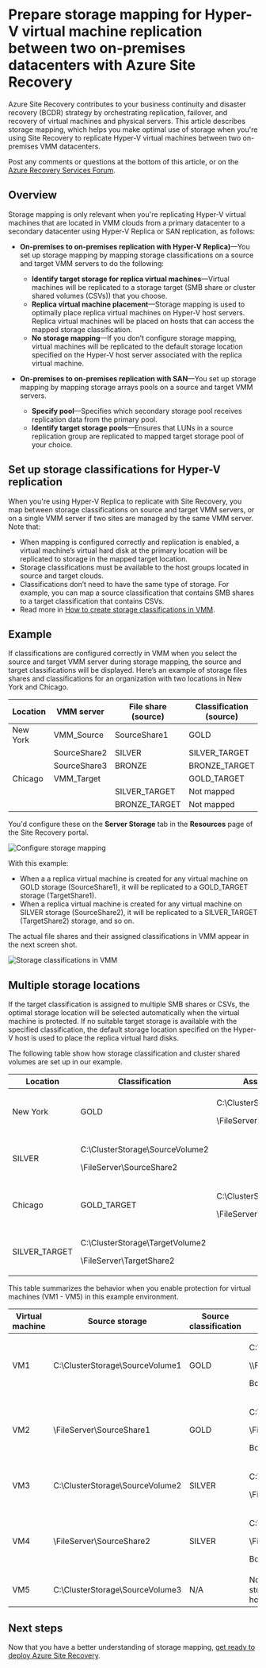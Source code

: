 <properties
	pageTitle="Map storage in Azure Site Recovery for Hyper-V virtual machine replication between on-premises datacenters | Microsoft Azure"
	description="Prepare storage mapping for Hyper-V virtual machine replication between two on-premises datacenters with Azure Site Recovery."
	services="site-recovery"
	documentationCenter=""
	authors="rayne-wiselman"
	manager="jwhit"
	editor=""/>

<tags
	ms.service="site-recovery"
	ms.devlang="na"
	ms.topic="article"
	ms.tgt_pltfrm="na"
	ms.workload="storage-backup-recovery"
	ms.date="11/01/2016"
	ms.author="raynew"/>


# Prepare storage mapping for Hyper-V virtual machine replication between two on-premises datacenters with Azure Site Recovery


Azure Site Recovery contributes to your business continuity and disaster recovery (BCDR) strategy by orchestrating replication, failover, and recovery of virtual machines and physical servers. This article describes storage mapping, which helps you make optimal use of storage when you're using Site Recovery to replicate Hyper-V virtual machines between two on-premises VMM datacenters.

Post any comments or questions at the bottom of this article, or on the [Azure Recovery Services Forum](https://social.msdn.microsoft.com/forums/azure/home?forum=hypervrecovmgr).

## Overview

Storage mapping is only relevant when you're replicating Hyper-V virtual machines that are located in VMM clouds from a primary datacenter to a secondary datacenter using Hyper-V Replica or SAN replication, as follows:


- **On-premises to on-premises replication with Hyper-V Replica)**—You set up storage mapping by mapping storage classifications on a source and target VMM servers to do the following:

	- **Identify target storage for replica virtual machines**—Virtual machines will be replicated to a storage target (SMB share or cluster shared volumes (CSVs)) that you choose.
	- **Replica virtual machine placement**—Storage mapping is used to optimally place replica virtual machines on Hyper-V host servers. Replica virtual machines will be placed on hosts that can access the mapped storage classification.
	- **No storage mapping**—If you don’t configure storage mapping, virtual machines will be replicated to the default storage location specified on the Hyper-V host server associated with the replica virtual machine.

- **On-premises to on-premises replication with SAN**—You set up storage mapping by mapping storage arrays pools on a source and target VMM servers.
	- **Specify pool**—Specifies which secondary storage pool receives replication data from the primary pool.
	- **Identify target storage pools**—Ensures that LUNs in a source replication group are replicated to mapped target storage pool of your choice.

## Set up storage classifications for Hyper-V replication

When you're using Hyper-V Replica to replicate with Site Recovery,  you map between storage classifications on source and target VMM servers, or on a single VMM server if two sites are managed by the same VMM server. Note that:

- When mapping is configured correctly and replication is enabled, a virtual machine’s virtual hard disk at the primary location will be replicated to storage in the mapped target location.
- Storage classifications must be available to the host groups located in source and target clouds.
- Classifications don’t need to have the same type of storage. For example, you can map a source classification that contains SMB shares to a target classification that contains CSVs.
- Read more in [How to create storage classifications in VMM](https://technet.microsoft.com/library/gg610685.aspx).

## Example

If classifications are configured correctly in VMM when you select the source and target VMM server during storage mapping, the source and target classifications will be displayed. Here’s an example of storage files shares and classifications for an organization with two locations in New York and Chicago.

**Location** | **VMM server** | **File share (source)** | **Classification (source)** | **Mapped to** | **File share (target)**
---|---|--- |---|---|---
New York | VMM_Source| SourceShare1 | GOLD | GOLD_TARGET | TargetShare1
 |  | SourceShare2 | SILVER | SILVER_TARGET | TargetShare2
 | | SourceShare3 | BRONZE | BRONZE_TARGET | TargetShare3
Chicago | VMM_Target |  | GOLD_TARGET | Not mapped |
| | | SILVER_TARGET | Not mapped |
 | | | BRONZE_TARGET | Not mapped

You'd configure these on the **Server Storage** tab in the **Resources** page of the Site Recovery portal.

![Configure storage mapping](./media/site-recovery-storage-mapping/storage-mapping1.png)

With this example:
- When a a replica virtual machine is created for any virtual machine on GOLD storage (SourceShare1), it will be replicated to a GOLD_TARGET storage (TargetShare1).
- When a replica virtual machine is created for any virtual machine on SILVER storage (SourceShare2), it will be replicated to a SILVER_TARGET (TargetShare2) storage, and so on.

The actual file shares and their assigned classifications in VMM appear in the next screen shot.

![Storage classifications in VMM](./media/site-recovery-storage-mapping/storage-mapping2.png)

## Multiple storage locations

If the target classification is assigned to multiple SMB shares or CSVs, the optimal storage location will be selected automatically when the virtual machine is protected. If no suitable target storage is available with the specified classification, the default storage location specified on the Hyper-V host is used to place the replica virtual hard disks.

The following table show how storage classification and cluster shared volumes are set up in our example.

**Location** | **Classification** | **Associated storage**
---|---|---
New York | GOLD | <p>C:\ClusterStorage\SourceVolume1</p><p>\\FileServer\SourceShare1</p>
 | SILVER | <p>C:\ClusterStorage\SourceVolume2</p><p>\\FileServer\SourceShare2</p>
Chicago | GOLD_TARGET | <p>C:\ClusterStorage\TargetVolume1</p><p>\\FileServer\TargetShare1</p>
 | SILVER_TARGET| <p>C:\ClusterStorage\TargetVolume2</p><p>\\FileServer\TargetShare2</p>

This table summarizes the behavior when you enable protection for virtual machines (VM1 - VM5) in this example environment.

**Virtual machine** | **Source storage** | **Source classification** | **Mapped target storage**
---|---|---|---
VM1 | C:\ClusterStorage\SourceVolume1 | GOLD | <p>C:\ClusterStorage\SourceVolume1</p><p>\\\FileServer\SourceShare1</p><p>Both GOLD_TARGET</p>
VM2 | \\FileServer\SourceShare1 | GOLD | <p>C:\ClusterStorage\SourceVolume1</p><p>\\FileServer\SourceShare1</p> <p>Both GOLD_TARGET</p>
VM3 | C:\ClusterStorage\SourceVolume2 | SILVER | <p>C:\ClusterStorage\SourceVolume2</p><p>\FileServer\SourceShare2</p>
VM4 | \FileServer\SourceShare2 | SILVER |<p>C:\ClusterStorage\SourceVolume2</p><p>\\FileServer\SourceShare2</p><p>Both SILVER_TARGET</p>
VM5 | C:\ClusterStorage\SourceVolume3 | N/A | No mapping, so the default storage location of the Hyper-V host is used

## Next steps

Now that you have a better understanding of storage mapping, [get ready to deploy Azure Site Recovery](site-recovery-best-practices.md).
